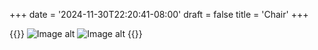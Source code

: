 +++
date = '2024-11-30T22:20:41-08:00'
draft = false
title = 'Chair'
+++

{{<gallery>}}
![Image alt](/images/chairbefore.jpg)
![Image alt](/images/chairafter.jpg)
{{</gallery>}}
